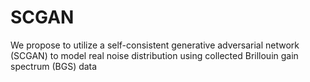 # SCGAN
 We propose to utilize a self-consistent generative adversarial network (SCGAN) to model real  noise distribution using collected Brillouin gain spectrum (BGS) data
